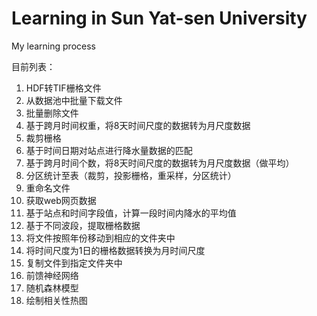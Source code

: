# Learning in Sun Yat-sen University
My learning process 

目前列表：
1. HDF转TIF栅格文件
2. 从数据池中批量下载文件
3. 批量删除文件
4. 基于跨月时间权重，将8天时间尺度的数据转为月尺度数据
5. 裁剪栅格
6. 基于时间日期对站点进行降水量数据的匹配
7. 基于跨月时间个数，将8天时间尺度的数据转为月尺度数据（做平均）
8. 分区统计至表（裁剪，投影栅格，重采样，分区统计）
9. 重命名文件
10. 获取web网页数据
11. 基于站点和时间字段值，计算一段时间内降水的平均值
12. 基于不同波段，提取栅格数据
13. 将文件按照年份移动到相应的文件夹中
14. 将时间尺度为1日的栅格数据转换为月时间尺度
15. 复制文件到指定文件夹中
16. 前馈神经网络
17. 随机森林模型
18. 绘制相关性热图
